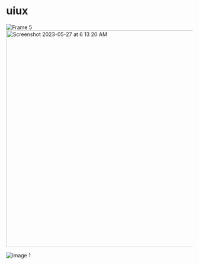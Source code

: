 # uiux

![Frame 5](https://github.com/YC-G/uiux/assets/38597041/67a5083f-9d71-485d-8716-985d5c3715b6)
<img width="586" alt="Screenshot 2023-05-27 at 6 13 20 AM" src="https://github.com/YC-G/uiux/assets/38597041/93fc5681-399e-4cef-a7f3-5b060c60fb1b">

![image 1](https://github.com/YC-G/uiux/assets/38597041/000360ea-ed14-4e7b-b719-6bbacf6dade1)
